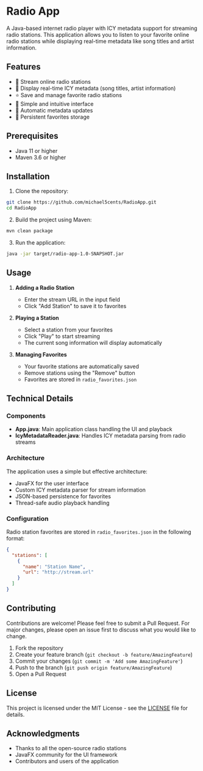 # Radio App

A Java-based internet radio player with ICY metadata support for streaming radio stations. This application allows you to listen to your favorite online radio stations while displaying real-time metadata like song titles and artist information.

## Features

- 🎵 Stream online radio stations
- 📝 Display real-time ICY metadata (song titles, artist information)
- ⭐ Save and manage favorite radio stations
- 🎨 Simple and intuitive interface
- 🔄 Automatic metadata updates
- 💾 Persistent favorites storage

## Prerequisites

- Java 11 or higher
- Maven 3.6 or higher

## Installation

1. Clone the repository:
```bash
git clone https://github.com/michael5cents/RadioApp.git
cd RadioApp
```

2. Build the project using Maven:
```bash
mvn clean package
```

3. Run the application:
```bash
java -jar target/radio-app-1.0-SNAPSHOT.jar
```

## Usage

1. **Adding a Radio Station**
   - Enter the stream URL in the input field
   - Click "Add Station" to save it to favorites

2. **Playing a Station**
   - Select a station from your favorites
   - Click "Play" to start streaming
   - The current song information will display automatically

3. **Managing Favorites**
   - Your favorite stations are automatically saved
   - Remove stations using the "Remove" button
   - Favorites are stored in `radio_favorites.json`

## Technical Details

### Components

- **App.java**: Main application class handling the UI and playback
- **IcyMetadataReader.java**: Handles ICY metadata parsing from radio streams

### Architecture

The application uses a simple but effective architecture:

- JavaFX for the user interface
- Custom ICY metadata parser for stream information
- JSON-based persistence for favorites
- Thread-safe audio playback handling

### Configuration

Radio station favorites are stored in `radio_favorites.json` in the following format:

```json
{
  "stations": [
    {
      "name": "Station Name",
      "url": "http://stream.url"
    }
  ]
}
```

## Contributing

Contributions are welcome! Please feel free to submit a Pull Request. For major changes, please open an issue first to discuss what you would like to change.

1. Fork the repository
2. Create your feature branch (`git checkout -b feature/AmazingFeature`)
3. Commit your changes (`git commit -m 'Add some AmazingFeature'`)
4. Push to the branch (`git push origin feature/AmazingFeature`)
5. Open a Pull Request

## License

This project is licensed under the MIT License - see the [LICENSE](LICENSE) file for details.

## Acknowledgments

- Thanks to all the open-source radio stations
- JavaFX community for the UI framework
- Contributors and users of the application
